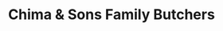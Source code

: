 ---
title: "Chima & Sons Family Butchers"
url: /gravesend/chima-and-sons-family-butchers/
shop: butcher
---